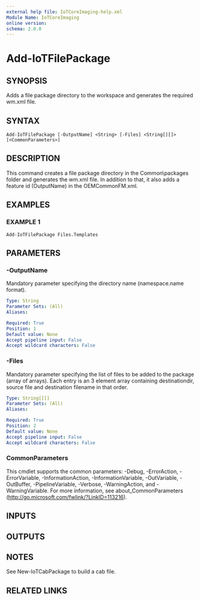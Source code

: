 ```yaml
---
external help file: IoTCoreImaging-help.xml
Module Name: IoTCoreImaging
online version:
schema: 2.0.0
---
```


# Add-IoTFilePackage

## SYNOPSIS
Adds a file package directory to the workspace and generates the required wm.xml file.

## SYNTAX

```
Add-IoTFilePackage [-OutputName] <String> [-Files] <String[][]> [<CommonParameters>]
```

## DESCRIPTION
This command creates a file package directory in the Common\packages folder and generates the wm.xml file.
In addition to that, it also adds a feature id (OutputName) in the OEMCommonFM.xml.

## EXAMPLES

### EXAMPLE 1
```
Add-IoTFilePackage Files.Templates
```

## PARAMETERS

### -OutputName
Mandatory parameter specifying the directory name (namespace.name format).

```yaml
Type: String
Parameter Sets: (All)
Aliases:

Required: True
Position: 1
Default value: None
Accept pipeline input: False
Accept wildcard characters: False
```

### -Files
Mandatory parameter specifying the list of files to be added to the package (array of arrays).
Each entry is an 3 element array containing destinationdir, source file and destination filename in that order.

```yaml
Type: String[][]
Parameter Sets: (All)
Aliases:

Required: True
Position: 2
Default value: None
Accept pipeline input: False
Accept wildcard characters: False
```

### CommonParameters
This cmdlet supports the common parameters: -Debug, -ErrorAction, -ErrorVariable, -InformationAction, -InformationVariable, -OutVariable, -OutBuffer, -PipelineVariable, -Verbose, -WarningAction, and -WarningVariable.
For more information, see about_CommonParameters (http://go.microsoft.com/fwlink/?LinkID=113216).

## INPUTS

## OUTPUTS

## NOTES
See New-IoTCabPackage to build a cab file.

## RELATED LINKS
